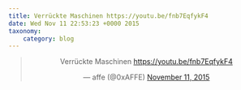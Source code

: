 ```yaml
---
title: Verrückte Maschinen https://youtu.be/fnb7EqfykF4
date: Wed Nov 11 22:53:23 +0000 2015
taxonomy:
    category: blog
---
```

<blockquote class="twitter-tweet" align="center" width="350"><p lang="de" dir="ltr">Verrückte Maschinen <a href="https://youtu.be/fnb7EqfykF4">https://youtu.be/fnb7EqfykF4</a></p>&mdash; affe (@0xAFFE) <a href="https://twitter.com/0xAFFE/status/664576684935524356">November 11, 2015</a></blockquote>
